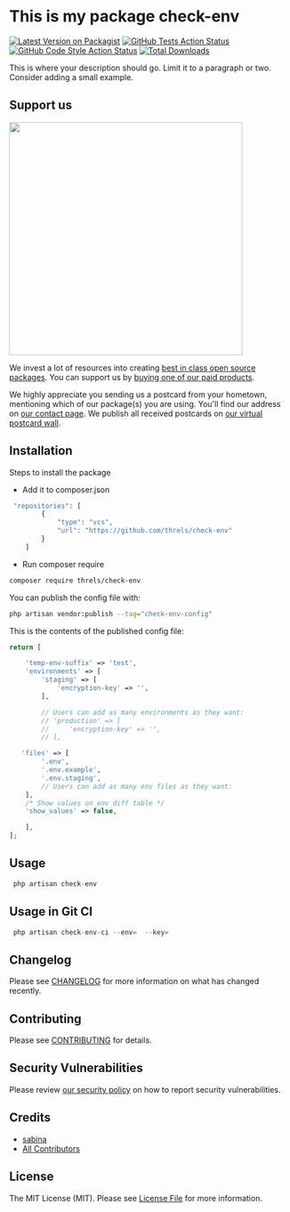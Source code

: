 # This is my package check-env

[![Latest Version on Packagist](https://img.shields.io/packagist/v/threls/check-env.svg?style=flat-square)](https://packagist.org/packages/threls/check-env)
[![GitHub Tests Action Status](https://img.shields.io/github/actions/workflow/status/threls/check-env/run-tests.yml?branch=main&label=tests&style=flat-square)](https://github.com/threls/check-env/actions?query=workflow%3Arun-tests+branch%3Amain)
[![GitHub Code Style Action Status](https://img.shields.io/github/actions/workflow/status/threls/check-env/fix-php-code-style-issues.yml?branch=main&label=code%20style&style=flat-square)](https://github.com/threls/check-env/actions?query=workflow%3A"Fix+PHP+code+style+issues"+branch%3Amain)
[![Total Downloads](https://img.shields.io/packagist/dt/threls/check-env.svg?style=flat-square)](https://packagist.org/packages/threls/check-env)

This is where your description should go. Limit it to a paragraph or two. Consider adding a small example.

## Support us

[<img src="https://github-ads.s3.eu-central-1.amazonaws.com/check-env.jpg?t=1" width="419px" />](https://spatie.be/github-ad-click/check-env)

We invest a lot of resources into creating [best in class open source packages](https://spatie.be/open-source). You can support us by [buying one of our paid products](https://spatie.be/open-source/support-us).

We highly appreciate you sending us a postcard from your hometown, mentioning which of our package(s) you are using. You'll find our address on [our contact page](https://spatie.be/about-us). We publish all received postcards on [our virtual postcard wall](https://spatie.be/open-source/postcards).

## Installation

Steps to install the package

- Add it to composer.json
  
```php
 "repositories": [
        {
            "type": "vcs",
            "url": "https://github.com/threls/check-env"
        }
    ]
```

- Run composer require
  
```bash
composer require threls/check-env
```

You can publish the config file with:

```bash
php artisan vendor:publish --tag="check-env-config"
```

This is the contents of the published config file:

```php
return [

    'temp-env-suffix' => 'test',
    'environments' => [
        'staging' => [
            'encryption-key' => '',
        ],

        // Users can add as many environments as they want:
        // 'production' => [
        //     'encryption-key' => '',
        // ],

   'files' => [
        '.env',
        '.env.example',
        '.env.staging',
        // Users can add as many env files as they want:
    ],
    /* Show values on env diff table */
    'show_values' => false,

    ],
];
```

## Usage

```php
 php artisan check-env
```

## Usage in Git CI

```php
 php artisan check-env-ci --env=  --key=
```

## Changelog

Please see [CHANGELOG](CHANGELOG.md) for more information on what has changed recently.

## Contributing

Please see [CONTRIBUTING](CONTRIBUTING.md) for details.

## Security Vulnerabilities

Please review [our security policy](../../security/policy) on how to report security vulnerabilities.

## Credits

- [sabina](https://github.com/sabina1997)
- [All Contributors](../../contributors)

## License

The MIT License (MIT). Please see [License File](LICENSE.md) for more information.
